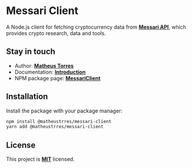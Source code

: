 # Messari Client

A Node.js client for fetching cryptocurrency data from **[Messari API](https://messari.io/dashboard)**, which provides crypto research, data and tools.

## Stay in touch

- Author: **[Matheus Torres](https://www.github.com/matheustrres)**
- Documentation: **[Introduction](https://curr.to/docs.messari-client)**
- NPM package page: **[MessariClient](https://curr.to/npm.messari-client)**

## Installation

Install the package with your package manager:

```bash
npm install @matheustrres/messari-client
yarn add @matheustrres/messari-client
```
    
## License

This project is **[MIT](https://github.com/matheustrres/messari-client/blob/main/LICENSE)** licensed.